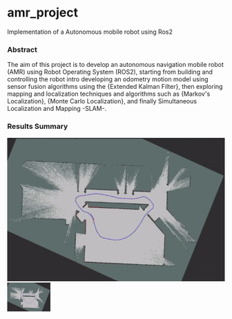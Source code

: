 # amr_project
Implementation of a Autonomous mobile robot using Ros2

### Abstract
The aim of this project is to develop an autonomous navigation mobile robot (AMR) using Robot Operating System (ROS2), starting from building and controlling the robot intro developing an odometry motion model using sensor fusion algorithms using the {Extended Kalman Filter}, then exploring mapping and localization techniques and algorithms such as {Markov's Localization}, {Monte Carlo Localization},
    and finally Simultaneous Localization and Mapping -SLAM-.

### Results Summary 
![Alt text](result_images/SLAM_result.png)
<img src="result_images/SLAM_result.png" alt="Alt text" width="100">